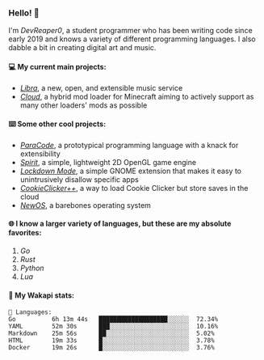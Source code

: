 ### Hello! 👋

I'm _DevReaper0_, a student programmer who has been writing code since early 2019 and knows a variety of different programming languages. I also dabble a bit in creating digital art and music.

#### 💻 My current main projects:

-   _[Libra](https://github.com/LibraMusic)_, a new, open, and extensible music service
-   _[Cloud](https://github.com/CloudLoaderMC/CloudLoader)_, a hybrid mod loader for Minecraft aiming to actively support as many other loaders' mods as possible

#### ⌨️ Some other cool projects:

-   _[ParaCode](https://github.com/ParaCodeLang/ParaCode)_, a prototypical programming language with a knack for extensibility
-   _[Spirit](https://gitlab.com/DevReaper0/SpiritEngine)_, a simple, lightweight 2D OpenGL game engine
-   _[Lockdown Mode](https://github.com/DevReaper0/GNOME-LockdownMode)_, a simple GNOME extension that makes it easy to unintrusively disallow specific apps
-   _[CookieClicker++](https://github.com/DevReaper0/CookieClickerPlusPlus)_, a way to load Cookie Clicker but store saves in the cloud
-   _[NewOS](https://github.com/DevReaper0/NewOS)_, a barebones operating system

#### 🌐 I know a larger variety of languages, but these are my absolute favorites:

1. _Go_
2. _Rust_
3. _Python_
4. _Lua_

#### 📡 My Wakapi stats:

```text
💾 Languages:
Go          6h 13m 44s   ███████████████████░░░░░░  72.34%
YAML        52m 30s      ███░░░░░░░░░░░░░░░░░░░░░░  10.16%
Markdown    25m 56s      ██░░░░░░░░░░░░░░░░░░░░░░░  5.02%
HTML        19m 33s      █░░░░░░░░░░░░░░░░░░░░░░░░  3.78%
Docker      19m 26s      █░░░░░░░░░░░░░░░░░░░░░░░░  3.76%
```
